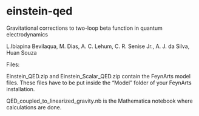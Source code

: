 # einstein-qed

Gravitational corrections to two-loop beta function in quantum electrodynamics

L.Ibiapina Bevilaqua, M. Dias, A. C. Lehum, C. R. Senise Jr., A. J. da Silva, Huan Souza

Files:

Einstein_QED.zip and Einstein_Scalar_QED.zip contain the FeynArts model files. These files have to be put inside the “Model” folder of your FeynArts installation.

QED_coupled_to_linearized_gravity.nb is the Mathematica notebook where calculations are done.
